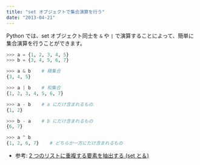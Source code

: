 ```yaml
---
title: "set オブジェクトで集合演算を行う"
date: "2013-04-21"
---
```


Python では、set オブジェクト同士を `&` や `|` で演算することによって、簡単に集合演算を行うことができます。

```python
>>> a = {1, 2, 3, 4, 5}
>>> b = {3, 4, 5, 6, 7}

>>> a & b    # 積集合
{3, 4, 5}

>>> a | b    # 和集合
{1, 2, 3, 4, 5, 6, 7}

>>> a - b    # a にだけ含まれるもの
{1, 2}

>>> b - a    # b にだけ含まれるもの
{6, 7}

>>> a ^ b
{1, 2, 6, 7}    # どちらか一方にだけ含まれるもの
```

- 参考: [2 つのリストに重複する要素を抽出する (set と＆)](../list/overlapped.html)

